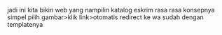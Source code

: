 jadi ini kita bikin web yang nampilin katalog eskrim rasa rasa
konsepnya simpel pilih gambar>klik link>otomatis redirect ke wa sudah dengan templatenya

